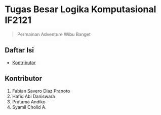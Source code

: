# Tugas Besar Logika Komputasional IF2121
> Permainan Adventure Wibu Banget

## Daftar Isi
* [Kontributor](#kontributor)

## Kontributor
1. Fabian Savero Diaz Pranoto
2. Hafid Abi Daniswara
3. Pratama Andiko
4. Syamil Cholid A.